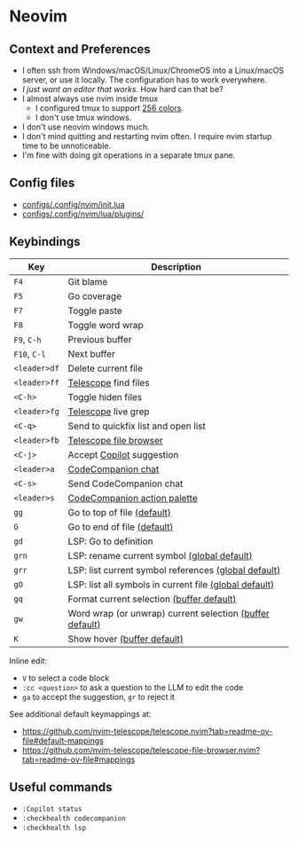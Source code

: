 # Neovim

## Context and Preferences

- I often ssh from Windows/macOS/Linux/ChromeOS into a Linux/macOS server, or use it locally. The
  configuration has to work everywhere.
- _I just want an editor that works_. How hard can that be?
- I almost always use nvim inside tmux
  - I configured tmux to support [256 colors](configs/.tmux.conf).
  - I don't use tmux windows.
- I don't use neovim windows much.
- I don't mind quitting and restarting nvim often. I require nvim startup time to be unnoticeable.
- I'm fine with doing git operations in a separate tmux pane.


## Config files

- [configs/.config/nvim/init.lua](configs/.config/nvim/init.lua)
- [configs/.config/nvim/lua/plugins/](configs/.config/nvim/lua/plugins/)


## Keybindings

| Key          | Description |
| ------------ | ----------- |
| `F4`         | Git blame |
| `F5`         | Go coverage |
| `F7`         | Toggle paste |
| `F8`         | Toggle word wrap |
| `F9`, `C-h`  | Previous buffer |
| `F10`, `C-l` | Next buffer |
| `<leader>df` | Delete current file |
| `<leader>ff` | [Telescope](https://github.com/nvim-telescope/telescope.nvim) find files |
| `<C-h>`      | Toggle hiden files |
| `<leader>fg` | [Telescope](https://github.com/nvim-telescope/telescope.nvim) live grep |
| `<C-q>`      | Send to quickfix list and open list |
| `<leader>fb` | [Telescope file browser](https://github.com/nvim-telescope/telescope-file-browser.nvim) |
| `<C-j>`      | Accept [Copilot](https://github.com/github/copilot.vim) suggestion |
| `<leader>a`  | [CodeCompanion chat](https://codecompanion.olimorris.dev/configuration/chat-buffer.html) |
| `<C-s>`      | Send CodeCompanion chat |
| `<leader>s`  | [CodeCompanion action palette](https://codecompanion.olimorris.dev/configuration/action-palette.html) |
| `gg`         | Go to top of file [(default)](https://neovim.io/doc/user/motion.html#gg) |
| `G`          | Go to end of file [(default)](https://neovim.io/doc/user/motion.html#G) |
| `gd`         | LSP: Go to definition |
| `grn`        | LSP: rename current symbol [(global default)](https://neovim.io/doc/user/lsp.html#_global-defaults) |
| `grr`        | LSP: list current symbol references [(global default)](https://neovim.io/doc/user/lsp.html#_global-defaults) |
| `gO`         | LSP: list all symbols in current file [(global default)](https://neovim.io/doc/user/lsp.html#_global-defaults) |
| `gq`         | Format current selection [(buffer default)](https://neovim.io/doc/user/lsp.html#_buffer-local-defaults) |
| `gw`         | Word wrap (or unwrap) current selection [(buffer default)](https://neovim.io/doc/user/lsp.html#_buffer-local-defaults) |
| `K`          | Show hover [(buffer default)](https://neovim.io/doc/user/lsp.html#_buffer-local-defaults) |

Inline edit:
- `V` to select a code block
- `:cc <question>` to ask a question to the LLM to edit the code
- `ga` to accept the suggestion, `gr` to reject it

See additional default keymappings at:
- https://github.com/nvim-telescope/telescope.nvim?tab=readme-ov-file#default-mappings
- https://github.com/nvim-telescope/telescope-file-browser.nvim?tab=readme-ov-file#mappings


## Useful commands

- `:Copilot status`
- `:checkhealth codecompanion`
- `:checkhealth lsp`
